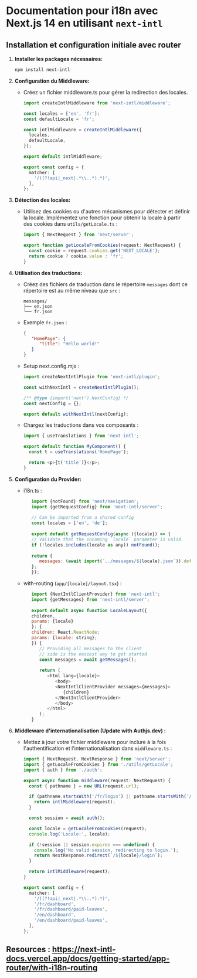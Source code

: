 # Documentation pour i18n avec Next.js 14 en utilisant `next-intl`

## Installation et configuration initiale avec router

1. **Installer les packages nécessaires:**
   ```bash
   npm install next-intl
   ```

2. **Configuration du Middleware:**
   - Créez un fichier middleware.ts pour gérer la redirection des locales.
     ```typescript
     import createIntlMiddleware from 'next-intl/middleware';

     const locales = ['en', 'fr'];
     const defaultLocale = 'fr';

     const intlMiddleware = createIntlMiddleware({
       locales,
       defaultLocale,
     });

     export default intlMiddleware;

     export const config = {
       matcher: [
         '/((?!api|_next|.*\\..*).*)',
       ],
     };
     ```

3. **Détection des locales:**
   - Utilisez des cookies ou d'autres mécanismes pour détecter et définir la locale. Implémentez une fonction pour obtenir la locale à partir des cookies dans `utils/getLocale.ts` :

     ```typescript
     import { NextRequest } from 'next/server';

     export function getLocaleFromCookies(request: NextRequest) {
       const cookie = request.cookies.get('NEXT_LOCALE');
       return cookie ? cookie.value : 'fr';
     }
     ```

4. **Utilisation des traductions:**
   - Créez des fichiers de traduction dans le répertoire `messages` dont ce répertoire est au même niveau que `src` :

     ```
     messages/
     ├── en.json
     └── fr.json
     ```

   - Exemple `fr.json` :
      ```json
      {
         "HomePage": {
            "title": "Hello world!"
         }
      }
      ```

   - Setup next.config.mjs :
      ```js
      import createNextIntlPlugin from 'next-intl/plugin';
 
      const withNextIntl = createNextIntlPlugin();
      
      /** @type {import('next').NextConfig} */
      const nextConfig = {};
      
      export default withNextIntl(nextConfig);
      ```

   - Chargez les traductions dans vos composants :

     ```typescript
     import { useTranslations } from 'next-intl';

     export default function MyComponent() {
       const t = useTranslations('HomePage');

       return <p>{t('title')}</p>;
     }
     ```

5. **Configuration du Provider:**
   - i18n.ts :
      ```js
         import {notFound} from 'next/navigation';
         import {getRequestConfig} from 'next-intl/server';
         
         // Can be imported from a shared config
         const locales = ['en', 'de'];
         
         export default getRequestConfig(async ({locale}) => {
         // Validate that the incoming `locale` parameter is valid
         if (!locales.includes(locale as any)) notFound();
         
         return {
            messages: (await import(`../messages/${locale}.json`)).default
         };
         });
      ```

   - with-routing (`app/[locale]/layout.tsx`) : 
      ```js
         import {NextIntlClientProvider} from 'next-intl';
         import {getMessages} from 'next-intl/server';
         
         export default async function LocaleLayout({
         children,
         params: {locale}
         }: {
         children: React.ReactNode;
         params: {locale: string};
         }) {
            // Providing all messages to the client
            // side is the easiest way to get started
            const messages = await getMessages();
            
            return (
               <html lang={locale}>
                  <body>
                  <NextIntlClientProvider messages={messages}>
                     {children}
                  </NextIntlClientProvider>
                  </body>
               </html>
            );
         }
      ```

6. **Middleware d'internationalisation (Update with Authjs.dev) :**
   - Mettez à jour votre fichier middleware pour inclure à la fois l'authentification et l'internationalisation dans `middleware.ts` :

     ```typescript
     import { NextRequest, NextResponse } from 'next/server';
     import { getLocaleFromCookies } from './utils/getLocale';
     import { auth } from './auth';

     export async function middleware(request: NextRequest) {
       const { pathname } = new URL(request.url);

       if (pathname.startsWith('/fr/login') || pathname.startsWith('/en/login')) {
         return intlMiddleware(request);
       }

       const session = await auth();

       const locale = getLocaleFromCookies(request);
       console.log('Locale:', locale);

       if (!session || session.expires === undefined) {
         console.log('No valid session, redirecting to login.');
         return NextResponse.redirect(`/${locale}/login`);
       }

       return intlMiddleware(request);
     }

     export const config = {
       matcher: [
         '/((?!api|_next|.*\\..*).*)',
         '/fr/dashboard',
         '/fr/dashboard/paid-leaves',
         '/en/dashboard',
         '/en/dashboard/paid-leaves',
       ],
     };
     ```

## Resources : https://next-intl-docs.vercel.app/docs/getting-started/app-router/with-i18n-routing
